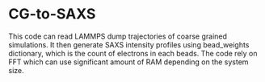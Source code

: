 # CG-to-SAXS

This code can read LAMMPS dump trajectories of coarse grained simulations. It then generate SAXS intensity profiles using bead_weights dictionary, which is the count of electrons in each beads. The code rely on FFT which can use significant amount of RAM depending on the system size.